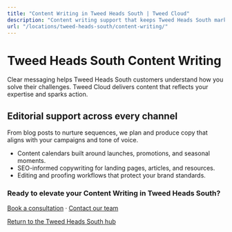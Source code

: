 ```yaml
---
title: "Content Writing in Tweed Heads South | Tweed Cloud"
description: "Content writing support that keeps Tweed Heads South marketing channels fresh."
url: "/locations/tweed-heads-south/content-writing/"
---
```


# Tweed Heads South Content Writing

Clear messaging helps Tweed Heads South customers understand how you solve their challenges. Tweed Cloud delivers content that reflects your expertise and sparks action.

## Editorial support across every channel

From blog posts to nurture sequences, we plan and produce copy that aligns with your campaigns and tone of voice.

- Content calendars built around launches, promotions, and seasonal moments.
- SEO-informed copywriting for landing pages, articles, and resources.
- Editing and proofing workflows that protect your brand standards.

### Ready to elevate your Content Writing in Tweed Heads South?

[Book a consultation](/consultation/) · [Contact our team](/contact/)

[Return to the Tweed Heads South hub](/locations/tweed-heads-south/)
